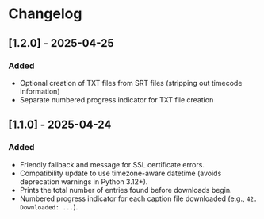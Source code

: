 # Changelog


## [1.2.0] - 2025-04-25
### Added
- Optional creation of TXT files from SRT files (stripping out timecode information)
- Separate numbered progress indicator for TXT file creation

## [1.1.0] - 2025-04-24
### Added
- Friendly fallback and message for SSL certificate errors.
- Compatibility update to use timezone-aware datetime (avoids deprecation warnings in Python 3.12+).
- Prints the total number of entries found before downloads begin.
- Numbered progress indicator for each caption file downloaded (e.g., `42. Downloaded: ...`).
